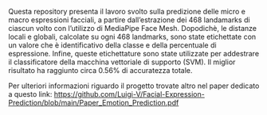 Questa repository presenta il lavoro svolto sulla predizione delle micro e macro espressioni facciali, a partire dall’estrazione dei 468 landamarks di ciascun volto con l’utilizzo di MediaPipe Face Mesh. Dopodichè, le distanze locali e globali, calcolate su ogni 468 landmarks, sono state etichettate con un valore che è identificativo della classe e della percentuale di espressione. Infine, queste etichettature sono state utilizzate per addestrare il classificatore della macchina vettoriale di supporto (SVM). Il miglior risultato ha raggiunto circa 0.56% di accuratezza totale.

Per ulteriori informazioni riguardo il progetto trovate altro nel paper dedicato a questo link:
https://github.com/Luigi-V/Facial-Expression-Prediction/blob/main/Paper_Emotion_Prediction.pdf
